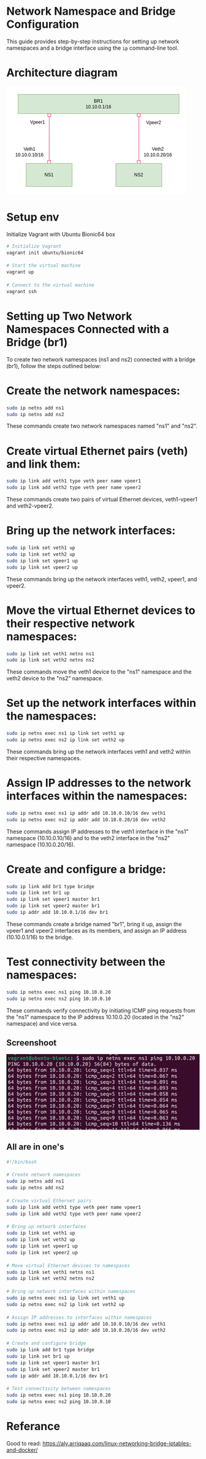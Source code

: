 # Network Namespace and Bridge Configuration

This guide provides step-by-step instructions for setting up network namespaces and a bridge interface using the `ip` command-line tool.

# Architecture diagram

![Architecture diagram](diagram_ns_br.png)


# Setup env
Initialize Vagrant with Ubuntu Bionic64 box
```bash
# Initialize Vagrant
vagrant init ubuntu/bionic64

# Start the virtual machine
vagrant up

# Connect to the virtual machine
vagrant ssh
```

# Setting up Two Network Namespaces Connected with a Bridge (br1)
To create two network namespaces (ns1 and ns2) connected with a bridge (br1), follow the steps outlined below:

# Create the network namespaces:
```bash
sudo ip netns add ns1
sudo ip netns add ns2
```
These commands create two network namespaces named "ns1" and "ns2".

# Create virtual Ethernet pairs (veth) and link them:
```bash
sudo ip link add veth1 type veth peer name vpeer1
sudo ip link add veth2 type veth peer name vpeer2
```

These commands create two pairs of virtual Ethernet devices, veth1-vpeer1 and veth2-vpeer2.

# Bring up the network interfaces:
``` bash
sudo ip link set veth1 up
sudo ip link set veth2 up
sudo ip link set vpeer1 up
sudo ip link set vpeer2 up
```
These commands bring up the network interfaces veth1, veth2, vpeer1, and vpeer2.

# Move the virtual Ethernet devices to their respective network namespaces:
```bash
sudo ip link set veth1 netns ns1
sudo ip link set veth2 netns ns2
```

These commands move the veth1 device to the "ns1" namespace and the veth2 device to the "ns2" namespace.

# Set up the network interfaces within the namespaces:
```bash
sudo ip netns exec ns1 ip link set veth1 up
sudo ip netns exec ns2 ip link set veth2 up
```

These commands bring up the network interfaces veth1 and veth2 within their respective namespaces.

# Assign IP addresses to the network interfaces within the namespaces:
```bash
sudo ip netns exec ns1 ip addr add 10.10.0.10/16 dev veth1
sudo ip netns exec ns2 ip addr add 10.10.0.20/16 dev veth2
```

These commands assign IP addresses to the veth1 interface in the "ns1" namespace (10.10.0.10/16) and to the veth2 interface in the "ns2" namespace (10.10.0.20/16).

# Create and configure a bridge:
```bash
sudo ip link add br1 type bridge
sudo ip link set br1 up
sudo ip link set vpeer1 master br1
sudo ip link set vpeer2 master br1
sudo ip addr add 10.10.0.1/16 dev br1
```

These commands create a bridge named "br1", bring it up, assign the vpeer1 and vpeer2 interfaces as its members, and assign an IP address (10.10.0.1/16) to the bridge.

# Test connectivity between the namespaces:
```bash
sudo ip netns exec ns1 ping 10.10.0.20
sudo ip netns exec ns2 ping 10.10.0.10
```
These commands verify connectivity by initiating ICMP ping requests from the "ns1" namespace to the IP address 10.10.0.20 (located in the "ns2" namespace) and vice versa.

## Screenshoot

![Screenshoot](ns_br_ping.png)


## All are in one's

```bash
#!/bin/bash

# Create network namespaces
sudo ip netns add ns1
sudo ip netns add ns2

# Create virtual Ethernet pairs
sudo ip link add veth1 type veth peer name vpeer1
sudo ip link add veth2 type veth peer name vpeer2

# Bring up network interfaces
sudo ip link set veth1 up
sudo ip link set veth2 up
sudo ip link set vpeer1 up
sudo ip link set vpeer2 up

# Move virtual Ethernet devices to namespaces
sudo ip link set veth1 netns ns1
sudo ip link set veth2 netns ns2

# Bring up network interfaces within namespaces
sudo ip netns exec ns1 ip link set veth1 up
sudo ip netns exec ns2 ip link set veth2 up

# Assign IP addresses to interfaces within namespaces
sudo ip netns exec ns1 ip addr add 10.10.0.10/16 dev veth1
sudo ip netns exec ns2 ip addr add 10.10.0.20/16 dev veth2

# Create and configure bridge
sudo ip link add br1 type bridge
sudo ip link set br1 up
sudo ip link set vpeer1 master br1
sudo ip link set vpeer2 master br1
sudo ip addr add 10.10.0.1/16 dev br1

# Test connectivity between namespaces
sudo ip netns exec ns1 ping 10.10.0.20
sudo ip netns exec ns2 ping 10.10.0.10

```

# Referance
Good to read: https://aly.arriqaaq.com/linux-networking-bridge-iptables-and-docker/
